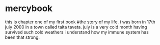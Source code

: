 # mercybook
this is chapter one of my first book
#the story of my life. i was born in 17th july 2000 in a town called taita taveta. july is a very cold month having survived such cold weathers i understand how my immune system has been that strong. 


